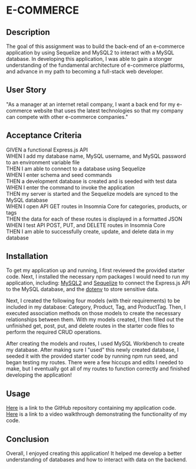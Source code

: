 # E-COMMERCE 

## Description 
The goal of this assignment was to build the back-end of an e-commerce application by using Sequelize and MySQL2 to interact with a MySQL database. In developing this application, I was able to gain a stonger understanding of the fundamental architecture of e-commerce platforms, and advance in my path to becoming a full-stack web developer.

## User Story
"As a manager at an internet retail company, I want a back end for my e-commerce website that uses the latest technologies so that my company can compete with other e-commerce companies."

## Acceptance Criteria 
GIVEN a functional Express.js API  
WHEN I add my database name, MySQL username, and MySQL password to an environment variable file  
THEN I am able to connect to a database using Sequelize  
WHEN I enter schema and seed commands  
THEN a development database is created and is seeded with test data  
WHEN I enter the command to invoke the application  
THEN my server is started and the Sequelize models are synced to the MySQL database  
WHEN I open API GET routes in Insomnia Core for categories, products, or tags  
THEN the data for each of these routes is displayed in a formatted JSON  
WHEN I test API POST, PUT, and DELETE routes in Insomnia Core  
THEN I am able to successfully create, update, and delete data in my database  

## Installation
To get my application up and running, I first reviewed the provided starter code. Next, I installed the necessary npm packages I would need to run my application, including: [MySQL2](https://www.npmjs.com/package/mysql2) and [Sequelize](https://www.npmjs.com/package/sequelize) to connect the Express.js API to the MySQL database, and the [dotenv](https://www.npmjs.com/package/dotenv) to store sensitive data.  

Next, I created the following four models (with their requirements) to be included in my database: Category, Product, Tag, and ProductTag. Then, I executed association methods on those models to create the necessary relationships between them. With my models created, I then filled out the unfinished get, post, put, and delete routes in the starter code files to perform the required CRUD operations. 

After creating the models and routes, I used MySQL Workbench to create my database. After making sure I "used" this newly created database, I seeded it with the provided starter code by running npm run seed, and began testing my routes. There were a few hiccups and edits I needed to make, but I eventually got all of my routes to function correctly and finished developing the application! 

## Usage
[Here](https://github.com/go-yasi/ecommerce-backend) is a link to the GitHub repository containing my application code.  
[Here](https://google.com) is a link to a video walkthrough demonstrating the functionality of my code. 

## Conclusion
Overall, I enjoyed creating this application! It helped me develop a better understanding of databases and how to interact with data on the backend. 